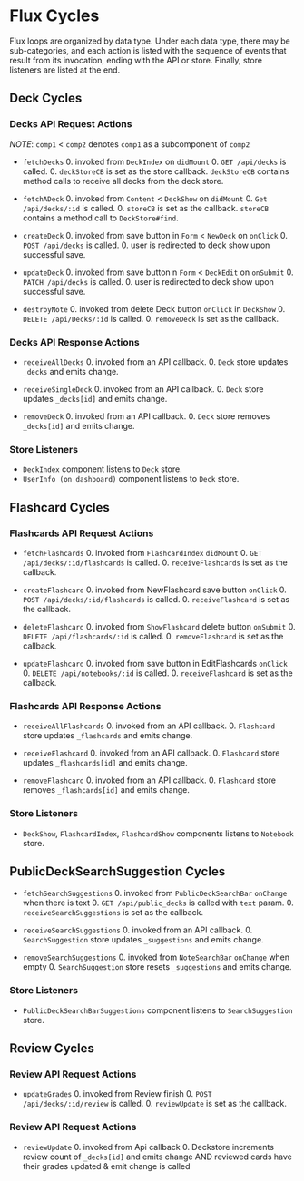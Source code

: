 # Flux Cycles

Flux loops are organized by data type. Under each data type, there may
be sub-categories, and each action is listed with the sequence of events
that result from its invocation, ending with the API or store. Finally,
store listeners are listed at the end.

## Deck Cycles

### Decks API Request Actions

*NOTE*: `comp1` < `comp2` denotes `comp1` as a subcomponent of `comp2`

* `fetchDecks`
  0. invoked from `DeckIndex` on `didMount`
  0. `GET /api/decks` is called.
  0. `deckStoreCB` is set as the store callback. `deckStoreCB` contains method
      calls to receive all decks from the
      deck store.

* `fetchADeck`
  0. invoked from `Content` < `DeckShow` on `didMount`
  0. `Get /api/decks/:id` is called.
  0. `storeCB` is set as the callback. `storeCB` contains a method call to
     `DeckStore#find`.

* `createDeck`
  0. invoked from save button in `Form` < `NewDeck` on `onClick`
  0. `POST /api/decks` is called.
  0. user is redirected to deck show upon successful save.

* `updateDeck`
  0. invoked from save button n `Form` < `DeckEdit` on `onSubmit`
  0. `PATCH /api/decks` is called.
  0. user is redirected to deck show upon successful save.

* `destroyNote`
  0. invoked from delete Deck button `onClick` in `DeckShow`
  0. `DELETE /api/Decks/:id` is called.
  0. `removeDeck` is set as the callback.

### Decks API Response Actions

* `receiveAllDecks`
  0. invoked from an API callback.
  0. `Deck` store updates `_decks` and emits change.

* `receiveSingleDeck`
  0. invoked from an API callback.
  0. `Deck` store updates `_decks[id]` and emits change.

* `removeDeck`
  0. invoked from an API callback.
  0. `Deck` store removes `_decks[id]` and emits change.

### Store Listeners

* `DeckIndex` component listens to `Deck` store.
* `UserInfo (on dashboard)` component listens to `Deck` store.


## Flashcard Cycles

### Flashcards API Request Actions

* `fetchFlashcards`
  0. invoked from `FlashcardIndex` `didMount`
  0. `GET /api/decks/:id/flashcards` is called.
  0. `receiveFlashcards` is set as the callback.

* `createFlashcard`
  0. invoked from NewFlashcard save button `onClick`
  0. `POST /api/decks/:id/flashcards` is called.
  0. `receiveFlashcard` is set as the callback.

* `deleteFlashcard`
  0. invoked from `ShowFlashcard` delete button `onSubmit`
  0. `DELETE /api/flashcards/:id` is called.
  0. `removeFlashcard` is set as the callback.

* `updateFlashcard`
  0. invoked from save button in EditFlashcards `onClick`
  0. `DELETE /api/notebooks/:id` is called.
  0. `receiveFlashcard` is set as the callback.

### Flashcards API Response Actions

* `receiveAllFlashcards`
  0. invoked from an API callback.
  0. `Flashcard` store updates `_flashcards` and emits change.

* `receiveFlashcard`
  0. invoked from an API callback.
  0. `Flashcard` store updates `_flashcards[id]` and emits change.

* `removeFlashcard`
  0. invoked from an API callback.
  0. `Flashcard` store removes `_flashcards[id]` and emits change.

### Store Listeners

* `DeckShow`, `FlashcardIndex`, `FlashcardShow` components listens to `Notebook` store.


## PublicDeckSearchSuggestion Cycles

* `fetchSearchSuggestions`
  0. invoked from `PublicDeckSearchBar` `onChange` when there is text
  0. `GET /api/public_decks` is called with `text` param.
  0. `receiveSearchSuggestions` is set as the callback.

* `receiveSearchSuggestions`
  0. invoked from an API callback.
  0. `SearchSuggestion` store updates `_suggestions` and emits change.

* `removeSearchSuggestions`
  0. invoked from `NoteSearchBar` `onChange` when empty
  0. `SearchSuggestion` store resets `_suggestions` and emits change.

### Store Listeners

* `PublicDeckSearchBarSuggestions` component listens to `SearchSuggestion` store.


## Review Cycles

### Review API Request Actions

* `updateGrades`
  0. invoked from Review finish
  0. `POST /api/decks/:id/review` is called.
  0. `reviewUpdate` is set as the callback.

### Review API Request Actions

* `reviewUpdate`
  0. invoked from Api callback
  0. Deckstore increments review count of `_decks[id]` and emits change AND
     reviewed cards have their grades updated & emit change is called
